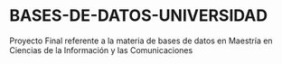 # BASES-DE-DATOS-UNIVERSIDAD
Proyecto Final referente a la materia de bases de datos en Maestría en Ciencias de la Información y las Comunicaciones
